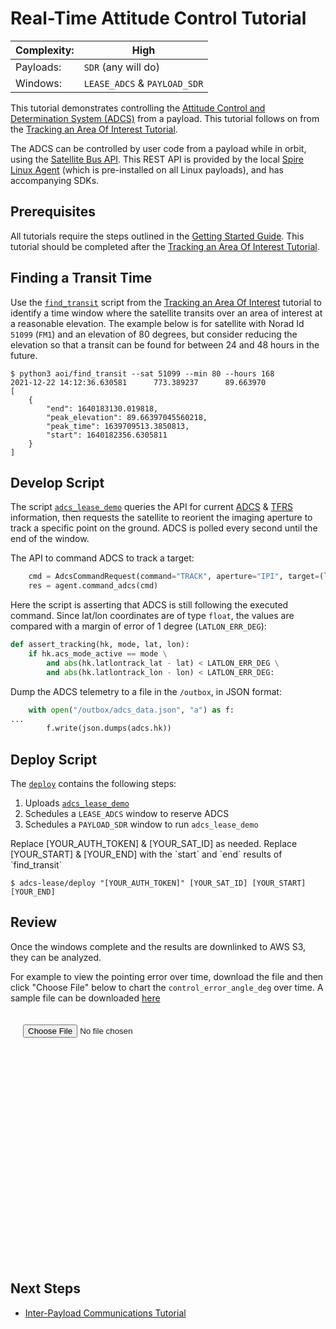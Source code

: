 # Real-Time Attitude Control Tutorial

|Complexity:|High|
|-|-|
|Payloads:|`SDR` (any will do)|
|Windows:|`LEASE_ADCS` & `PAYLOAD_SDR`|

This tutorial demonstrates controlling the [Attitude Control and Determination System (ADCS)](../../AttitudeControl.md) from a payload. This tutorial follows on from the [Tracking an Area Of Interest Tutorial](../aoi/).

The ADCS can be controlled by user code from a payload while in orbit, using the [Satellite Bus API](https://developers.spire.com/satellite-bus-api/). This REST API is provided by the local [Spire Linux Agent](https://developers.spire.com/spire-linux-agent-docs/index.html#spire-linux-agent-introduction) (which is pre-installed on all Linux payloads), and has accompanying SDKs.


## Prerequisites

All tutorials require the steps outlined in the [Getting Started Guide](../../GettingStarted.md). This tutorial should be completed after the [Tracking an Area Of Interest Tutorial](../aoi/#finding-a-transit-time).


## Finding a Transit Time

Use the [`find_transit`](https://github.com/nsat/space-services-user-guide/blob/main/tutorials/aoi/find_transit) script from the [Tracking an Area Of Interest](../aoi/#finding-a-transit-time) tutorial to identify a time window where the satellite transits over an area of interest at a reasonable elevation. The example below is for satellite with Norad Id `51099` (`FM1`) and an elevation of 80 degrees, but consider reducing the elevation so that a transit can be found for between 24 and 48 hours in the future. 

```
$ python3 aoi/find_transit --sat 51099 --min 80 --hours 168
2021-12-22 14:12:36.630581      773.389237      89.663970
[
    {
        "end": 1640183130.019818,
        "peak_elevation": 89.66397045560218,
        "peak_time": 1639709513.3850813,
        "start": 1640182356.6305811
    }
]
```


## Develop Script

The script [`adcs_lease_demo`](https://github.com/nsat/space-services-user-guide/blob/main/tutorials/adcs-lease/adcs_lease_demo) queries the API for current [ADCS](https://developers.spire.com/satellite-bus-api/index.html#adcs) & [TFRS](https://developers.spire.com/satellite-bus-api/index.html#tfrs) information, then requests the satellite to reorient the imaging aperture to track a specific point on the ground. ADCS is polled every second until the end of the window.


The API to command ADCS to track a target:

```python
    cmd = AdcsCommandRequest(command="TRACK", aperture="IPI", target=(lat, lon))
    res = agent.command_adcs(cmd)
```


Here the script is asserting that ADCS is still following the executed command. Since lat/lon coordinates are of type `float`, the values are compared with a margin of error of 1 degree (`LATLON_ERR_DEG`):

```python
def assert_tracking(hk, mode, lat, lon):
    if hk.acs_mode_active == mode \
        and abs(hk.latlontrack_lat - lat) < LATLON_ERR_DEG \
        and abs(hk.latlontrack_lon - lon) < LATLON_ERR_DEG:
```


Dump the ADCS telemetry to a file in the `/outbox`, in JSON format:

```python
    with open("/outbox/adcs_data.json", "a") as f:
...
        f.write(json.dumps(adcs.hk))
```

## Deploy Script

The [`deploy`](https://github.com/nsat/space-services-user-guide/blob/main/tutorials/adcs-lease/deploy) contains the following steps:

1. Uploads [`adcs_lease_demo`](https://github.com/nsat/space-services-user-guide/blob/main/tutorials/adcs-lease/adcs_lease_demo)
1. Schedules a `LEASE_ADCS` window to reserve ADCS
1. Schedules a `PAYLOAD_SDR` window to run `adcs_lease_demo`

<aside class="notice">Replace [YOUR_AUTH_TOKEN] & [YOUR_SAT_ID] as needed. Replace [YOUR_START] & [YOUR_END] with the `start` and `end` results of `find_transit`</aside>

```
$ adcs-lease/deploy "[YOUR_AUTH_TOKEN]" [YOUR_SAT_ID] [YOUR_START] [YOUR_END]
```


## Review

Once the windows complete and the results are downlinked to AWS S3, they can be analyzed.

For example to view the pointing error over time, download the file and then click "Choose File" below to chart the `control_error_angle_deg` over time. A sample file can be downloaded [here](adcs_data.json)


<div style="padding:20px;">
    <script type="text/javascript" src="https://www.gstatic.com/charts/loader.js"></script>
    <input type="file" id="selectFiles" value="Import" /><br />
</div>
<div id="chart" style="width:auto; height:300px; padding:20px;"></div>
<script>

    function loadFile() {
        var files = document.getElementById('selectFiles').files;
        if (files.length <= 0) {
            return false;
        }
        var fr = new FileReader();
        fr.onload = function (e) {
            drawLineChart(JSON.parse(e.target.result));
        }
        fr.readAsText(files.item(0));
    }
    document.getElementById('selectFiles').onchange = loadFile;

    function drawLineChart(data) {
        var dt = new google.visualization.DataTable();
        dt.addColumn('datetime', 'Time');
        dt.addColumn('number', 'Pointing Error (Degrees)');

        for (const value of data) {
            dt.addRow([new Date(value.unix_timestamp * 1000), value.control_error_angle_deg]);
        }

        var options = {
            title: 'ADCS Pointing Error',
            hAxis: { format: 'HH:mm:ss' },
            legend: { position: 'bottom', textStyle: { color: '#555', fontSize: 14 } }
        };

        var chart = new google.visualization.LineChart(document.getElementById('chart'));
        chart.draw(dt, options);
    }
    google.charts.load('visualization', { packages: ['corechart'] });
</script>



## Next Steps

 - [Inter-Payload Communications Tutorial](../ipc/)
